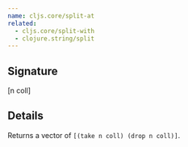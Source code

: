 ```yaml
---
name: cljs.core/split-at
related:
  - cljs.core/split-with
  - clojure.string/split
---
```


## Signature
[n coll]


## Details

Returns a vector of `[(take n coll) (drop n coll)]`.
